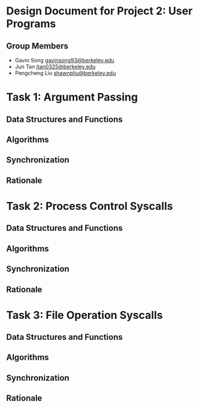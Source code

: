 Design Document for Project 2: User Programs
============================================

## Group Members

* Gavin Song <gavinsong93@berkeley.edu>
* Jun Tan <jtan0325@berkeley.edu>
* Pengcheng Liu <shawnpliu@berkeley.edu>


# Task 1: Argument Passing

## Data Structures and Functions
## Algorithms
## Synchronization
## Rationale

# Task 2: Process Control Syscalls

## Data Structures and Functions
## Algorithms
## Synchronization
## Rationale

# Task 3: File Operation Syscalls

## Data Structures and Functions
## Algorithms
## Synchronization
## Rationale
